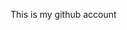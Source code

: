 This is my github account

<!---
Jacklyn-Peters172/Jacklyn-Peters172 is a ✨ special ✨ repository because its `README.md` (this file) appears on your GitHub profile.
You can click the Preview link to take a look at your changes.
--->
